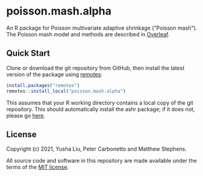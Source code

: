 # poisson.mash.alpha

An R package for Poisson multivariate adaptive shrinkage ("Poisson
mash"). The Poisson mash model and methods are described in
[Overleaf][overleaf].

## Quick Start

Clone or download the git repository from GitHub, then install the
latest version of the package using [remotes][remotes]:

```R
install.packages("remotes")
remotes::install_local("poisson.mash.alpha")
```

This assumes that your R working directory contains a local copy of
the git repository. This should automatically install the ashr
package; if it does not, please go [here][ashr].

## License

Copyright (c) 2021, Yusha Liu, Peter Carbonetto and Matthew
Stephens.

All source code and software in this repository are made available
under the terms of the [MIT license][mit-license].

[mit-license]: https://opensource.org/licenses/mit-license.html
[remotes]: https://github.com/r-lib/remotes
[overleaf]: https://www.overleaf.com/read/pqzccwzpqpvs
[ashr]: https://github.com/stephens999/ashr
